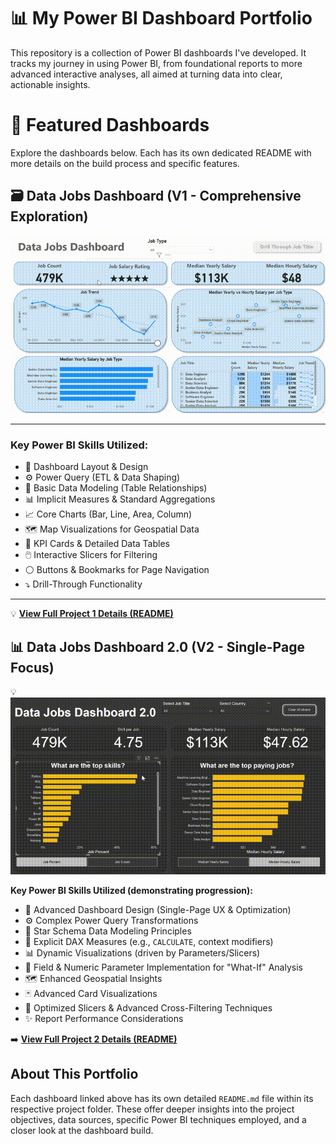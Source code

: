 # 📊 My Power BI Dashboard Portfolio

This repository is a collection of Power BI dashboards I've developed. It tracks my journey in using Power BI, from foundational reports to more advanced interactive analyses, all aimed at turning data into clear, actionable insights.

# 🧩 Featured Dashboards

Explore the dashboards below. Each has its own dedicated README with more details on the build process and specific features.

## 🗃️ Data Jobs Dashboard (V1 - Comprehensive Exploration)

![Dashboard#1_Gif](/images/output2.gif)

---

### **Key Power BI Skills Utilized:**
* 🎨 Dashboard Layout & Design  
* ⚙️ Power Query (ETL & Data Shaping)  
* 🔗 Basic Data Modeling (Table Relationships)  
* 📊 Implicit Measures & Standard Aggregations  
* 📈 Core Charts (Bar, Line, Area, Column)  
* 🗺️ Map Visualizations for Geospatial Data  
* 🔢 KPI Cards & Detailed Data Tables  
* 🖱️ Interactive Slicers for Filtering  
* ⚪ Buttons & Bookmarks for Page Navigation  
* ⤵️ Drill-Through Functionality  

---

💡 [**View Full Project 1 Details (README)**](/README.md)

## 📊 Data Jobs Dashboard 2.0 (V2 - Single-Page Focus)
💡
![Data Jobs Dashboard 2.0](/Data_Jobs_v2/output.gif)

**Key Power BI Skills Utilized (demonstrating progression):**
* 🎨 Advanced Dashboard Design (Single-Page UX & Optimization)
* ⚙️ Complex Power Query Transformations
* 🌟 Star Schema Data Modeling Principles
* 🧮 Explicit DAX Measures (e.g., `CALCULATE`, context modifiers)
* 📊 Dynamic Visualizations (driven by Parameters/Slicers)
* 📏 Field & Numeric Parameter Implementation for "What-If" Analysis
* 🗺️ Enhanced Geospatial Insights
* 🃏 Advanced Card Visualizations
* 🔁 Optimized Slicers & Advanced Cross-Filtering Techniques
* ✨ Report Performance Considerations

➡️ [**View Full Project 2 Details (README)**](/Data_Jobs_v2/README.md)

## About This Portfolio

Each dashboard linked above has its own detailed `README.md` file within its respective project folder. These offer deeper insights into the project objectives, data sources, specific Power BI techniques employed, and a closer look at the dashboard build.
